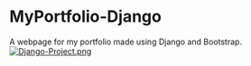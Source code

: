 # MyPortfolio-Django
A webpage for my portfolio made using Django and Bootstrap.
[![Django-Project.png](https://i.postimg.cc/pLyR4dsS/Django-Project.png)](https://postimg.cc/LJdcZmKk)
